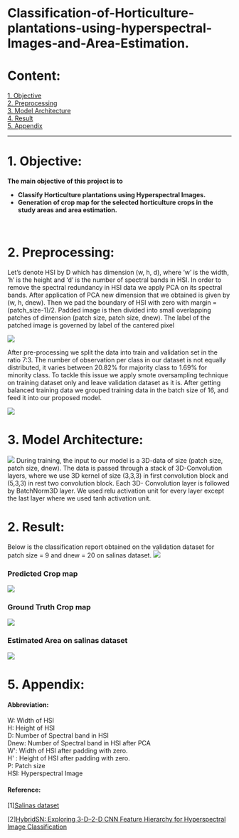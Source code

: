 # Classification-of-Horticulture-plantations-using-hyperspectral-Images-and-Area-Estimation.


<h1>Content:</h1>
<a href="#obj" >1. Objective</a><br>
<a href="#pre" >2. Preprocessing </a><br>
<a href="#model" >3. Model Architecture</a><br>
<a href="#res" >4. Result</a><br>
<a href="#app" >5. Appendix</a><br>
<hr>
<h1 id="obj">1. Objective:</h1>

<strong>The main objective of this project is to 
  <ul>
    <li>Classify Horticulture plantations using Hyperspectral Images.</li>
    <li>Generation of crop map for the selected horticulture crops in the study areas and area estimation.</li>
  </ul>
</strong>
<br>


<h1 id="pre">2. Preprocessing:</h1>

Let’s denote HSI by D which has dimension (w, h, d), where ‘w’ is the width, ‘h’ is the
height and ‘d’ is the number of spectral bands in HSI. In order to remove the spectral
redundancy in HSI data we apply PCA on its spectral bands. After application of PCA new
dimension that we obtained is given by (w, h, dnew). Then we pad the boundary of HSI with
zero with margin = (patch_size-1)/2. Padded image is then divided into small overlapping
patches of dimension (patch size, patch size, dnew). The label of the patched image is governed
by label of the cantered pixel

<img src="img/preprocess.png">

After pre-processing we split the data into train and validation set in the ratio 7:3. The number
of observation per class in our dataset is not equally distributed, it varies between 20.82% for
majority class to 1.69% for minority class. To tackle this issue we apply smote oversampling
technique on training dataset only and leave validation dataset as it is. After getting balanced
training data we grouped training data in the batch size of 16, and feed it into our proposed
model.

<img src="img/plot.png">

<h1 id="model">3. Model Architecture:</h1>
<img src="img/model.png">
During training, the input to our model is a 3D-data of size (patch size, patch size, dnew). The
data is passed through a stack of 3D-Convolution layers, where we use 3D kernel of size
(3,3,3) in first convolution block and (5,3,3) in rest two convolution block. Each 3D-
Convolution layer is followed by BatchNorm3D layer. We used relu activation unit for every
layer except the last layer where we used tanh activation unit.

<h1 id="res">2. Result:</h1>

Below is the classification report obtained on the validation dataset for patch size = 9 and
dnew = 20 on salinas dataset.
<img src="img/Screenshot from 2021-03-22 11-24-30.png">
<h3>Predicted Crop map</h3>
<img src="img/pred_1.png">
<h3>Ground Truth Crop map</h3>
<img src="img/gt_1.png">
<h3>Estimated Area on salinas dataset</h3>
<img src="img/area.png">

<h1 id="app">5. Appendix:</h1>

<h4>Abbreviation:</h4>
W: Width of HSI<br>
H: Height of HSI<br>
D: Number of Spectral band  in HSI<br>
Dnew: Number of Spectral band in HSI after PCA<br>
W': Width of HSI after padding with zero.<br>
H' : Height of HSI after padding with zero.<br>
P: Patch size<br>
HSI: Hyperspectral Image<br>

<h4>Reference:</h4>

<p>[1]<a href="http://www.ehu.eus/ccwintco/index.php/Hyperspectral_Remote_Sensing_Scenes">Salinas dataset</a></p>
<p>[2]<a href="https://arxiv.org/abs/1902.06701">HybridSN: Exploring 3-D–2-D CNN Feature
Hierarchy for Hyperspectral Image Classification</a></p>

